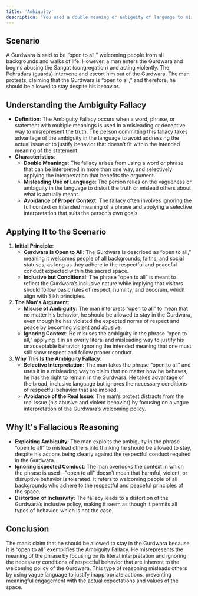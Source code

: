 ```yaml
---
title: 'Ambiguity'
description: 'You used a double meaning or ambiguity of language to mislead or misrepresent the truth.'
---
```


## Scenario

A Gurdwara is said to be “open to all,” welcoming people from all backgrounds and walks of life. However, a man enters the Gurdwara and begins abusing the Sangat (congregation) and acting violently. The Pehradars (guards) intervene and escort him out of the Gurdwara. The man protests, claiming that the Gurdwara is “open to all,” and therefore, he should be allowed to stay despite his behavior.

## Understanding the Ambiguity Fallacy

* **Definition**: The Ambiguity Fallacy occurs when a word, phrase, or statement with multiple meanings is used in a misleading or deceptive way to misrepresent the truth. The person committing this fallacy takes advantage of the ambiguity in the language to avoid addressing the actual issue or to justify behavior that doesn’t fit within the intended meaning of the statement.
* **Characteristics**:
    * **Double Meanings**: The fallacy arises from using a word or phrase that can be interpreted in more than one way, and selectively applying the interpretation that benefits the argument.
    * **Misleading Use of Language**: The person relies on the vagueness or ambiguity in the language to distort the truth or mislead others about what is actually meant.
    * **Avoidance of Proper Context**: The fallacy often involves ignoring the full context or intended meaning of a phrase and applying a selective interpretation that suits the person’s own goals.

## Applying It to the Scenario

1. **Initial Principle**:
    * **Gurdwara is Open to All**: The Gurdwara is described as “open to all,” meaning it welcomes people of all backgrounds, faiths, and social statuses, as long as they adhere to the respectful and peaceful conduct expected within the sacred space.
    * **Inclusive but Conditional**: The phrase “open to all” is meant to reflect the Gurdwara’s inclusive nature while implying that visitors should follow basic rules of respect, humility, and decorum, which align with Sikh principles.
2. **The Man's Argument**:
    * **Misuse of Ambiguity**: The man interprets “open to all” to mean that no matter his behavior, he should be allowed to stay in the Gurdwara, even though he has violated the expected norms of respect and peace by becoming violent and abusive.
    * **Ignoring Context**: He misuses the ambiguity in the phrase “open to all,” applying it in an overly literal and misleading way to justify his unacceptable behavior, ignoring the intended meaning that one must still show respect and follow proper conduct.
3. **Why This Is the Ambiguity Fallacy**:
    * **Selective Interpretation**: The man takes the phrase “open to all” and uses it in a misleading way to claim that no matter how he behaves, he has the right to remain in the Gurdwara. He takes advantage of the broad, inclusive language but ignores the necessary conditions of respectful behavior that are implied.
    * **Avoidance of the Real Issue**: The man’s protest distracts from the real issue (his abusive and violent behavior) by focusing on a vague interpretation of the Gurdwara’s welcoming policy.

## Why It's Fallacious Reasoning

* **Exploiting Ambiguity**: The man exploits the ambiguity in the phrase “open to all” to mislead others into thinking he should be allowed to stay, despite his actions being clearly against the respectful conduct required in the Gurdwara.
* **Ignoring Expected Conduct**: The man overlooks the context in which the phrase is used—"open to all" doesn’t mean that harmful, violent, or disruptive behavior is tolerated. It refers to welcoming people of all backgrounds who adhere to the respectful and peaceful principles of the space.
* **Distortion of Inclusivity**: The fallacy leads to a distortion of the Gurdwara’s inclusive policy, making it seem as though it permits all types of behavior, which is not the case.

## Conclusion

The man’s claim that he should be allowed to stay in the Gurdwara because it is “open to all” exemplifies the Ambiguity Fallacy. He misrepresents the meaning of the phrase by focusing on its literal interpretation and ignoring the necessary conditions of respectful behavior that are inherent to the welcoming policy of the Gurdwara. This type of reasoning misleads others by using vague language to justify inappropriate actions, preventing meaningful engagement with the actual expectations and values of the space.
